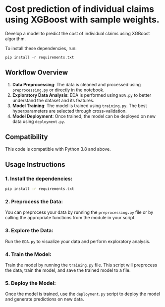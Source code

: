 # Cost prediction of individual claims using XGBoost with sample weights.
Develop a model to predict the cost of individual claims using XGBoost algorithm.

To install these dependencies, run:
```
pip install -r requirements.txt
```
## Workflow Overview

1. **Data Preprocessing**: The data is cleaned and processed using `preprocessing.py` or directly in the notebook.
2. **Exploratory Data Analysis**: EDA is performed using `EDA.py` to better understand the dataset and its features.
3. **Model Training**: The model is trained using `training.py`. The best hyperparameters are selected through cross-validation.
4. **Model Deployment**: Once trained, the model can be deployed on new data using `deployment.py`.


## Compatibility
This code is compatible with Python 3.8 and above.


## Usage Instructions

### 1. Install the dependencies:
```bash
pip install -r requirements.txt
```

### 2. Preprocess the Data:
You can preprocess your data by running the `preprocessing.py` file or by calling the appropriate functions from the module in your script.

### 3. Explore the Data:
Run the `EDA.py` to visualize your data and perform exploratory analysis.

### 4. Train the Model:
Train the model by running the `training.py` file. This script will preprocess the data, train the model, and save the trained model to a file.

### 5. Deploy the Model:
Once the model is trained, use the `deployment.py` script to deploy the model and generate predictions on new data.
